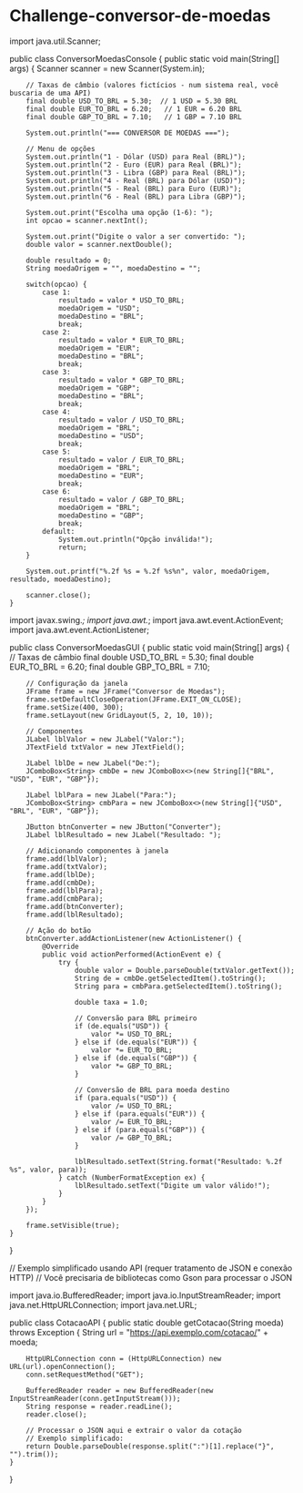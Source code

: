# Challenge-conversor-de-moedas
import java.util.Scanner;

public class ConversorMoedasConsole {
    public static void main(String[] args) {
        Scanner scanner = new Scanner(System.in);
        
        // Taxas de câmbio (valores fictícios - num sistema real, você buscaria de uma API)
        final double USD_TO_BRL = 5.30;  // 1 USD = 5.30 BRL
        final double EUR_TO_BRL = 6.20;   // 1 EUR = 6.20 BRL
        final double GBP_TO_BRL = 7.10;   // 1 GBP = 7.10 BRL
        
        System.out.println("=== CONVERSOR DE MOEDAS ===");
        
        // Menu de opções
        System.out.println("1 - Dólar (USD) para Real (BRL)");
        System.out.println("2 - Euro (EUR) para Real (BRL)");
        System.out.println("3 - Libra (GBP) para Real (BRL)");
        System.out.println("4 - Real (BRL) para Dólar (USD)");
        System.out.println("5 - Real (BRL) para Euro (EUR)");
        System.out.println("6 - Real (BRL) para Libra (GBP)");
        
        System.out.print("Escolha uma opção (1-6): ");
        int opcao = scanner.nextInt();
        
        System.out.print("Digite o valor a ser convertido: ");
        double valor = scanner.nextDouble();
        
        double resultado = 0;
        String moedaOrigem = "", moedaDestino = "";
        
        switch(opcao) {
            case 1:
                resultado = valor * USD_TO_BRL;
                moedaOrigem = "USD";
                moedaDestino = "BRL";
                break;
            case 2:
                resultado = valor * EUR_TO_BRL;
                moedaOrigem = "EUR";
                moedaDestino = "BRL";
                break;
            case 3:
                resultado = valor * GBP_TO_BRL;
                moedaOrigem = "GBP";
                moedaDestino = "BRL";
                break;
            case 4:
                resultado = valor / USD_TO_BRL;
                moedaOrigem = "BRL";
                moedaDestino = "USD";
                break;
            case 5:
                resultado = valor / EUR_TO_BRL;
                moedaOrigem = "BRL";
                moedaDestino = "EUR";
                break;
            case 6:
                resultado = valor / GBP_TO_BRL;
                moedaOrigem = "BRL";
                moedaDestino = "GBP";
                break;
            default:
                System.out.println("Opção inválida!");
                return;
        }
        
        System.out.printf("%.2f %s = %.2f %s%n", valor, moedaOrigem, resultado, moedaDestino);
        
        scanner.close();
    }

import javax.swing.*;
import java.awt.*;
import java.awt.event.ActionEvent;
import java.awt.event.ActionListener;

public class ConversorMoedasGUI {
    public static void main(String[] args) {
        // Taxas de câmbio
        final double USD_TO_BRL = 5.30;
        final double EUR_TO_BRL = 6.20;
        final double GBP_TO_BRL = 7.10;
        
        // Configuração da janela
        JFrame frame = new JFrame("Conversor de Moedas");
        frame.setDefaultCloseOperation(JFrame.EXIT_ON_CLOSE);
        frame.setSize(400, 300);
        frame.setLayout(new GridLayout(5, 2, 10, 10));
        
        // Componentes
        JLabel lblValor = new JLabel("Valor:");
        JTextField txtValor = new JTextField();
        
        JLabel lblDe = new JLabel("De:");
        JComboBox<String> cmbDe = new JComboBox<>(new String[]{"BRL", "USD", "EUR", "GBP"});
        
        JLabel lblPara = new JLabel("Para:");
        JComboBox<String> cmbPara = new JComboBox<>(new String[]{"USD", "BRL", "EUR", "GBP"});
        
        JButton btnConverter = new JButton("Converter");
        JLabel lblResultado = new JLabel("Resultado: ");
        
        // Adicionando componentes à janela
        frame.add(lblValor);
        frame.add(txtValor);
        frame.add(lblDe);
        frame.add(cmbDe);
        frame.add(lblPara);
        frame.add(cmbPara);
        frame.add(btnConverter);
        frame.add(lblResultado);
        
        // Ação do botão
        btnConverter.addActionListener(new ActionListener() {
            @Override
            public void actionPerformed(ActionEvent e) {
                try {
                    double valor = Double.parseDouble(txtValor.getText());
                    String de = cmbDe.getSelectedItem().toString();
                    String para = cmbPara.getSelectedItem().toString();
                    
                    double taxa = 1.0;
                    
                    // Conversão para BRL primeiro
                    if (de.equals("USD")) {
                        valor *= USD_TO_BRL;
                    } else if (de.equals("EUR")) {
                        valor *= EUR_TO_BRL;
                    } else if (de.equals("GBP")) {
                        valor *= GBP_TO_BRL;
                    }
                    
                    // Conversão de BRL para moeda destino
                    if (para.equals("USD")) {
                        valor /= USD_TO_BRL;
                    } else if (para.equals("EUR")) {
                        valor /= EUR_TO_BRL;
                    } else if (para.equals("GBP")) {
                        valor /= GBP_TO_BRL;
                    }
                    
                    lblResultado.setText(String.format("Resultado: %.2f %s", valor, para));
                } catch (NumberFormatException ex) {
                    lblResultado.setText("Digite um valor válido!");
                }
            }
        });
        
        frame.setVisible(true);
    }
}

// Exemplo simplificado usando API (requer tratamento de JSON e conexão HTTP)
// Você precisaria de bibliotecas como Gson para processar o JSON

import java.io.BufferedReader;
import java.io.InputStreamReader;
import java.net.HttpURLConnection;
import java.net.URL;

public class CotacaoAPI {
    public static double getCotacao(String moeda) throws Exception {
        String url = "https://api.exemplo.com/cotacao/" + moeda;
        
        HttpURLConnection conn = (HttpURLConnection) new URL(url).openConnection();
        conn.setRequestMethod("GET");
        
        BufferedReader reader = new BufferedReader(new InputStreamReader(conn.getInputStream()));
        String response = reader.readLine();
        reader.close();
        
        // Processar o JSON aqui e extrair o valor da cotação
        // Exemplo simplificado:
        return Double.parseDouble(response.split(":")[1].replace("}", "").trim());
    }
}
